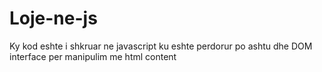 # Loje-ne-js
Ky kod eshte i shkruar ne javascript ku eshte perdorur po ashtu dhe DOM interface per manipulim me html content
